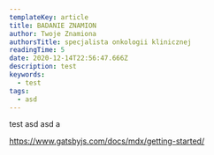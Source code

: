 ```yaml
---
templateKey: article
title: BADANIE ZNAMION
author: Twoje Znamiona
authorsTitle: specjalista onkologii klinicznej
readingTime: 5
date: 2020-12-14T22:56:47.666Z
description: test
keywords:
  - test
tags:
  - asd
---
```

test asd asd a

https://www.gatsbyjs.com/docs/mdx/getting-started/

